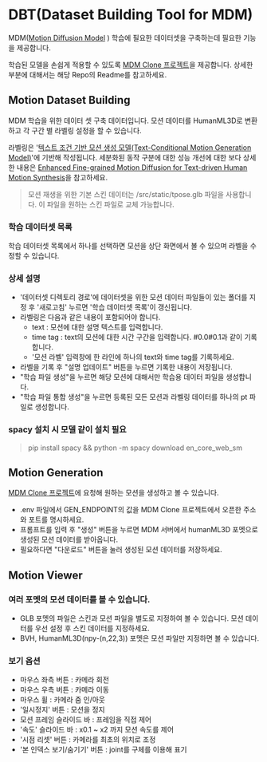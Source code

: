 # DBT(Dataset Building Tool for MDM)

MDM([Motion Diffusion Model](https://github.com/GuyTevet/motion-diffusion-model) ) 학습에 필요한 데이터셋을 구축하는데 필요한 기능을 제공합니다.

학습된 모델을 손쉽게 적용할 수 있도록 [MDM Clone 프로젝트](https://github.com/google-ml-bc-2nd-2025/MDM_model)을 제공합니다. 상세한 부분에 대해서는 해당 Repo의 Readme를 참고하세요.


## Motion Dataset Building 

MDM 학습을 위한 데이터 셋 구축 데이터입니다. 모션 데이터를 HumanML3D로 변환하고 각 구간 별 라벨링 설정을 할 수 있습니다.

라벨링은 '[텍스트 조건 기반 모션 생성 모델(Text-Conditional Motion Generation Model)](https://arxiv.org/abs/2305.09662)'에 기반해 작성됩니다. 세분화된 동작 구분에 대한 성능 개선에 대한 보다 상세한 내용은 [Enhanced Fine-grained Motion Diffusion for Text-driven Human Motion Synthesis](https://arxiv.org/abs/2305.13773v2)을 참고하세요.

> 모션 재생을 위한 기본 스킨 데이터는 /src/static/tpose.glb 파일을 사용합니다. 이 파일을 원하는 스킨 파일로 교체 가능합니다.

###  학습 데이터셋 목록

학습 데이터셋 목록에서 하나를 선택하면 모션을 상단 화면에서 볼 수 있으며 라벨을 수정할 수 있습니다.

### 상세 설명

* '데이터셋 디렉토리 경로'에 데이터셋을 위한 모션 데이터 파일들이 있는 폴더를 지정 후 '새로고침' 누르면 '학습 데이터셋 목록'이 갱신됩니다.
* 라벨링은 다음과 같은 내용이 포함되어야 합니다.
    * text : 모션에 대한 설명 텍스트를 입력합니다.
    * time tag : text의 모션에 대한 시간 구간을 입력합니다. #0.0#0.1과 같이 기록합니다. 
    * '모션 라벨' 입력창에 한 라인에 하나의 text와 time tag를 기록하세요.
* 라벨을 기록 후 "설명 업데이트" 버튼을 누르면 기록한 내용이 저장됩니다.
* "학습 파일 생성"을 누르면 해당 모션에 대해서만 학습용 데이터 파일을 생성합니다.
* "학습 파일 통합 생성"을 누르면 등록된 모든 모션과 라벨링 데이터를 하나의 pt 파일로 생성합니다.

### spacy 설치 시 모델 같이 설치 필요
> pip install spacy && python -m spacy download en_core_web_sm

## Motion Generation

[MDM Clone 프로젝트](https://github.com/google-ml-bc-2nd-2025/MDM_model)에 요청해 원하는 모션을 생성하고 볼 수 있습니다.

* .env 파일에서 GEN_ENDPOINT의 값을 MDM Clone 프로젝트에서 오픈한 주소와 포트를 명시하세요.
* 프롬프트를 입력 후 "생성" 버튼을 누르면 MDM 서버에서 humanML3D 포멧으로 생성된 모션 데이터를 받아옵니다.
* 필요하다면 "다운로드" 버튼을 눌러 생성된 모션 데이터를 저장하세요.


## Motion Viewer

### 여러 포멧의 모션 데이터를 볼 수 있습니다.

* GLB 포멧의 파일은 스킨과 모션 파일을 별도로 지정하여 볼 수 있습니다. 모션 데이터를 우선 설정 후 스킨 데이터를 지정하세요.
* BVH, HumanML3D(npy-(n,22,3)) 포멧은 모션 파일만 지정하면 볼 수 있습니다.

### 보기 옵션

* 마우스 좌측 버튼 : 카메라 회전
* 마우스 우측 버튼 : 카메라 이동
* 마우스 휠 : 카메라 줌 인/아웃
* '일시정지' 버튼 : 모션을 정지
* 모션 프레임 슬라이드 바 : 프레임을 직접 제어
* '속도' 슬라이드 바 : x0.1 ~ x2 까지 모션 속도를 제어
* '시점 리셋' 버튼 : 카메라를 최초의 위치로 조정
* '본 인덱스 보기/숨기기' 버튼 : joint를 구체를 이용해 표기

